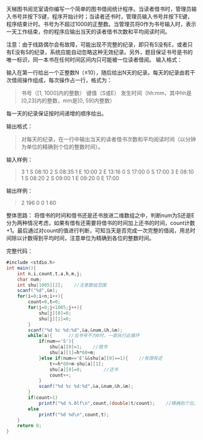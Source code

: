 ﻿天梯图书阅览室请你编写一个简单的图书借阅统计程序。当读者借书时，管理员输入书号并按下S键，程序开始计时；当读者还书时，管理员输入书号并按下E键，程序结束计时。书号为不超过1000的正整数。当管理员将0作为书号输入时，表示一天工作结束，你的程序应输出当天的读者借书次数和平均阅读时间。

注意：由于线路偶尔会有故障，可能出现不完整的纪录，即只有S没有E，或者只有E没有S的纪录，系统应能自动忽略这种无效纪录。另外，题目保证书号是书的唯一标识，同一本书在任何时间区间内只可能被一位读者借阅。
输入格式：

输入在第一行给出一个正整数N（≤10），随后给出N天的纪录。每天的纪录由若干次借阅操作组成，每次操作占一行，格式为：

> 书号（[1, 1000]内的整数） 键值（S或E） 发生时间（hh:mm，其中hh是[0,23]内的整数，mm是[0, 59]内整数）

每一天的纪录保证按时间递增的顺序给出。

输出格式：

> 对每天的纪录，在一行中输出当天的读者借书次数和平均阅读时间（以分钟为单位的精确到个位的整数时间）。

输入样例：

> 3
1 S 08:10
2 S 08:35
1 E 10:00
2 E 13:16
0 S 17:00
0 S 17:00
3 E 08:10
1 S 08:20
2 S 09:00
1 E 09:20
0 E 17:00

输出样例：

> 2 196
0 0
1 60


整体思路：
将借书的时间和借书还是还书放进二维数组之中，判断num为S还是E分为两种情况考虑，如果有借有还需要将借书的时间加上还书的时间，count计数+1。最后通过对count的值进行判断，可知当天是否完成一次完整的借阅，用总时间除以计数得到平均时间，注意单位为精确到各位的整数时间。

完整代码：

```csharp
#include <stdio.h>
int main(){
	int n,i,count,t,a,h,m,j;       
	char num;
	int shu[1005][2];    //注意数组范围
	scanf("%d",&n);
	for(i=0;i<n;i++){
		count=0,t=0;
		for(j=0;j<1005;j++){
			shu[j][0]=0;
			shu[j][1]=0;
		}
		scanf("%d %c %d:%d",&a,&num,&h,&m);
		while(a){      //当书号不为0时，一直执行此循环
			if(num=='S'){
				shu[a][0]=1;    //借书
				shu[a][1]=h*60+m;
			}else if(num=='E'&&shu[a][0]==1){    //有借有还
				t+=h*60+m-shu[a][1];
				shu[a][0]=0;        //还书
				count++;
			}
			scanf("%d %c %d:%d",&a,&num,&h,&m);
		}
		if(count>1)
			printf("%d %.0lf\n",count,(double)t/count);    //精确到个位，无小数
		else
			printf("%d %d\n",count,t);
	}
	return 0;
} 
```

